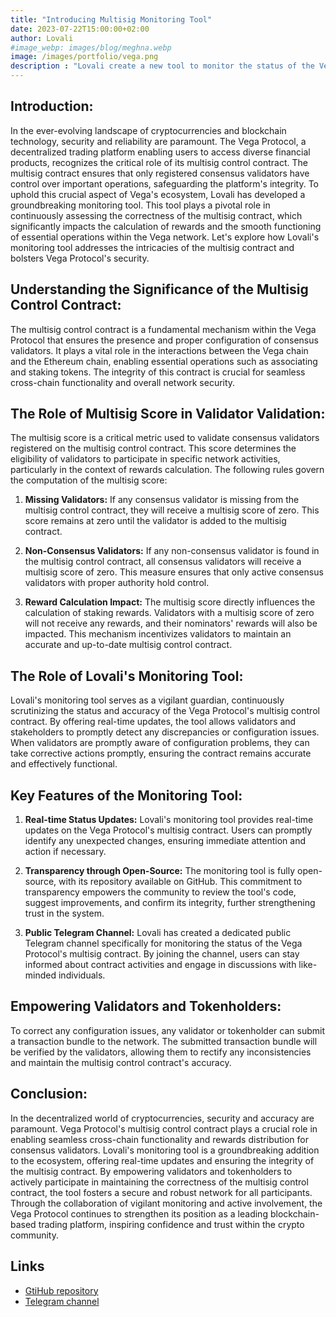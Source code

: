 ```yaml
---
title: "Introducing Multisig Monitoring Tool"
date: 2023-07-22T15:00:00+02:00
author: Lovali
#image_webp: images/blog/meghna.webp
image: /images/portfolio/vega.png
description : "Lovali create a new tool to monitor the status of the Vega multisig contract"
---
```


## Introduction:
In the ever-evolving landscape of cryptocurrencies and blockchain technology, security and reliability are paramount. The Vega Protocol, a decentralized trading platform enabling users to access diverse financial products, recognizes the critical role of its multisig control contract. The multisig contract ensures that only registered consensus validators have control over important operations, safeguarding the platform's integrity. To uphold this crucial aspect of Vega's ecosystem, Lovali has developed a groundbreaking monitoring tool. This tool plays a pivotal role in continuously assessing the correctness of the multisig contract, which significantly impacts the calculation of rewards and the smooth functioning of essential operations within the Vega network. Let's explore how Lovali's monitoring tool addresses the intricacies of the multisig contract and bolsters Vega Protocol's security.

## Understanding the Significance of the Multisig Control Contract:
The multisig control contract is a fundamental mechanism within the Vega Protocol that ensures the presence and proper configuration of consensus validators. It plays a vital role in the interactions between the Vega chain and the Ethereum chain, enabling essential operations such as associating and staking tokens. The integrity of this contract is crucial for seamless cross-chain functionality and overall network security.

## The Role of Multisig Score in Validator Validation:
The multisig score is a critical metric used to validate consensus validators registered on the multisig control contract. This score determines the eligibility of validators to participate in specific network activities, particularly in the context of rewards calculation. The following rules govern the computation of the multisig score:

1. **Missing Validators:** If any consensus validator is missing from the multisig control contract, they will receive a multisig score of zero. This score remains at zero until the validator is added to the multisig contract.

2. **Non-Consensus Validators:** If any non-consensus validator is found in the multisig control contract, all consensus validators will receive a multisig score of zero. This measure ensures that only active consensus validators with proper authority hold control.

3. **Reward Calculation Impact:** The multisig score directly influences the calculation of staking rewards. Validators with a multisig score of zero will not receive any rewards, and their nominators' rewards will also be impacted. This mechanism incentivizes validators to maintain an accurate and up-to-date multisig control contract.

## The Role of Lovali's Monitoring Tool:
Lovali's monitoring tool serves as a vigilant guardian, continuously scrutinizing the status and accuracy of the Vega Protocol's multisig control contract. By offering real-time updates, the tool allows validators and stakeholders to promptly detect any discrepancies or configuration issues. When validators are promptly aware of configuration problems, they can take corrective actions promptly, ensuring the contract remains accurate and effectively functional.

## Key Features of the Monitoring Tool:

1. **Real-time Status Updates:** Lovali's monitoring tool provides real-time updates on the Vega Protocol's multisig contract. Users can promptly identify any unexpected changes, ensuring immediate attention and action if necessary.

2. **Transparency through Open-Source:** The monitoring tool is fully open-source, with its repository available on GitHub. This commitment to transparency empowers the community to review the tool's code, suggest improvements, and confirm its integrity, further strengthening trust in the system.

3. **Public Telegram Channel:** Lovali has created a dedicated public Telegram channel specifically for monitoring the status of the Vega Protocol's multisig contract. By joining the channel, users can stay informed about contract activities and engage in discussions with like-minded individuals.

## Empowering Validators and Tokenholders:
To correct any configuration issues, any validator or tokenholder can submit a transaction bundle to the network. The submitted transaction bundle will be verified by the validators, allowing them to rectify any inconsistencies and maintain the multisig control contract's accuracy.

## Conclusion:
In the decentralized world of cryptocurrencies, security and accuracy are paramount. Vega Protocol's multisig control contract plays a crucial role in enabling seamless cross-chain functionality and rewards distribution for consensus validators. Lovali's monitoring tool is a groundbreaking addition to the ecosystem, offering real-time updates and ensuring the integrity of the multisig contract. By empowering validators and tokenholders to actively participate in maintaining the correctness of the multisig control contract, the tool fosters a secure and robust network for all participants. Through the collaboration of vigilant monitoring and active involvement, the Vega Protocol continues to strengthen its position as a leading blockchain-based trading platform, inspiring confidence and trust within the crypto community.

## Links

- [GtiHub repository](https://github.com/lovali-crypto/vega-multisig-monitoring)
- [Telegram channel](https://t.me/vega_multisig_monitoring)